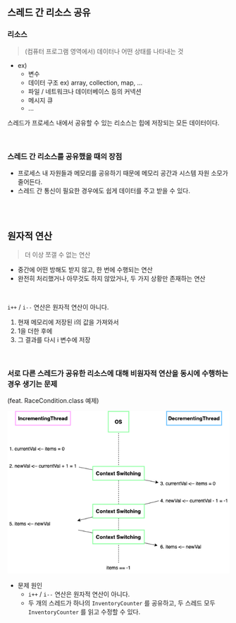## 스레드 간 리소스 공유
### 리소스
> (컴퓨터 프로그램 영역에서) 데이터나 어떤 상태를 나타내는 것
- ex)
  - 변수
  - 데이터 구조 ex) array, collection, map, ...
  - 파일 / 네트워크나 데이터베이스 등의 커넥션
  - 메시지 큐
  - ...

스레드가 프로세스 내에서 공유할 수 있는 리소스는 힙에 저장되는 모든 데이터이다.

<br/>

### 스레드 간 리소스를 공유했을 때의 장점
- 프로세스 내 자원들과 메모리를 공유하기 때문에 메모리 공간과 시스템 자원 소모가 줄어든다.
- 스레드 간 통신이 필요한 경우에도 쉽게 데이터를 주고 받을 수 있다.

<br/><br/>

## 원자적 연산
> 더 이상 쪼갤 수 없는 연산
- 중간에 어떤 방해도 받지 않고, 한 번에 수행되는 연산
- 완전히 처리했거나 아무것도 하지 않았거나, 두 가지 상황만 존재하는 연산

<br/>

`i++` / `i--` 연산은 원자적 연산이 아니다.
1. 현재 메모리에 저장된 i의 값을 가져와서
2. 1을 더한 후에
3. 그 결과를 다시 i 변수에 저장

<br/>

### 서로 다른 스레드가 공유한 리소스에 대해 비원자적 연산을 동시에 수행하는 경우 생기는 문제
(feat. RaceCondition.class 예제)

![img.png](../image/img-003.png)

- 문제 원인
  - `i++` / `i--` 연산은 원자적 연산이 아니다.
  - 두 개의 스레드가 하나의 `InventoryCounter` 를 공유하고, 두 스레드 모두 `InventoryCounter` 를 읽고 수정할 수 있다.